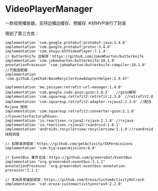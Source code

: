 # VideoPlayerManager
一款视频播放器，支持边播边缓存、预缓存. 
#对MVP进行了封装 
   
   
   用到了第三方库：
   
    implementation 'com.google.protobuf:protobuf-java:3.4.0'
    implementation 'com.google.protobuf:protoc:3.4.0'
    implementation 'com.shuyu:GSYVideoPlayer:7.1.4'
    // ButterKnife 注解库：https://github.com/JakeWharton/butterknife
    implementation 'com.jakewharton:butterknife:10.1.0'
    annotationProcessor 'com.jakewharton:butterknife-compiler:10.1.0'
    //万能适配器
    implementation 'com.github.CymChad:BaseRecyclerViewAdapterHelper:2.9.47'

    implementation 'me.jessyan:retrofit-url-manager:1.4.0'
    implementation 'com.google.code.gson:gson:2.8.5'   //gson解析
    implementation 'com.squareup.retrofit2:retrofit:2.3.0' //retrofit2.0
    implementation 'com.squareup.retrofit2:adapter-rxjava2:2.3.0' //配合Rxjava 使用
    implementation 'com.squareup.retrofit2:converter-gson:2.1.0' //ConverterFactory的Gson:
    implementation 'io.reactivex.rxjava2:rxjava:2.1.8' //rxjava
    implementation 'io.reactivex.rxjava2:rxandroid:2.0.1'
    implementation 'androidx.recyclerview:recyclerview:1.1.0'//rxandroid 线程调度

    // 权限请求框架：https://github.com/getActivity/XXPermissions
    implementation 'com.hjq:xxpermissions:6.0'

    // EventBus 事件总线：https://github.com/greenrobot/EventBus
    implementation "org.greenrobot:eventbus:3.1.1"
    annotationProcessor 'org.greenrobot:eventbus-annotation-processor:3.1.1'

    // 本地异常捕捉框架：https://github.com/Ereza/CustomActivityOnCrash
    implementation 'cat.ereza:customactivityoncrash:2.2.0'
